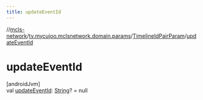 ```yaml
---
title: updateEventId
---
```

//[mcls-network](../../../index.html)/[tv.mycujoo.mclsnetwork.domain.params](../index.html)/[TimelineIdPairParam](index.html)/[updateEventId](update-event-id.html)



# updateEventId



[androidJvm]\
val [updateEventId](update-event-id.html): [String](https://kotlinlang.org/api/latest/jvm/stdlib/kotlin/-string/index.html)? = null




